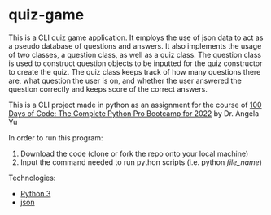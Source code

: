 # quiz-game

This is a CLI quiz game application. It employs the use of json data to act as a pseudo database of questions and answers. It also implements the usage of two classes, a question class, as well as a quiz class. The question class is used to construct question objects to be inputted for the quiz constructor to create the quiz. The quiz class keeps track of how many questions there are, what question the user is on, and whether the user answered the question correctly and keeps score of the correct answers.

This is a CLI project made in python as an assignment for the course of [100 Days of Code: The Complete Python Pro Bootcamp for 2022](https://www.udemy.com/course/100-days-of-code/) by Dr. Angela Yu

In order to run this program:
1. Download the code (clone or fork the repo onto your local machine)
2. Input the command needed to run python scripts (i.e. python *file_name*)

Technologies:

- [Python 3](https://www.python.org)
- [json](https://docs.python.org/3/library/json.html)